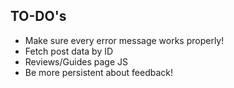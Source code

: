 ## TO-DO's

- Make sure every error message works properly!
- Fetch post data by ID
- Reviews/Guides page JS
- Be more persistent about feedback!
